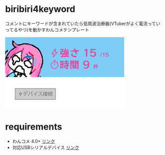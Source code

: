 # biribiri4keyword

コメントにキーワードが含まれていたら低周波治療器(VTuberがよく電流っていってるやつ)を動かすわんコメテンプレート

![picture](./docs/picture.png)

# requirements

- わんコメ 4.0+ [リンク](https://onecomme.com/)
- 対応USBシリアルデバイス [リンク](https://github.com/yuarasino/biribiri2m5atoms3lite)
